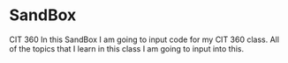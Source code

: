 # SandBox
CIT 360
In this SandBox I am going to input code for my CIT 360 class.
All of the topics that I learn in this class I am going to input into this.

